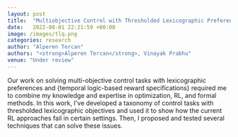 ```yaml
---
layout: post
title:  "Multiobjective Control with Thresholded Lexicographic Preferences using Reinforcement Learning"
date:   2022-08-01 22:21:59 +00:00
image: /images/tlq.png
categories: research
author: "Alperen Tercan"
authors: "<strong>Alperen Tercan</strong>, Vinayak Prabhu"
venue: "Under review"
---
```

Our work on solving multi-objective control tasks with lexicographic preferences and {temporal logic-based reward specifications} required me to combine my knowledge and expertise in optimization, RL, and formal methods. In this work, I've developed a taxonomy of control tasks with thresholded lexicographic objectives and used it to show how the current RL approaches fail in certain settings. Then, I proposed and tested several techniques that can solve these issues.

